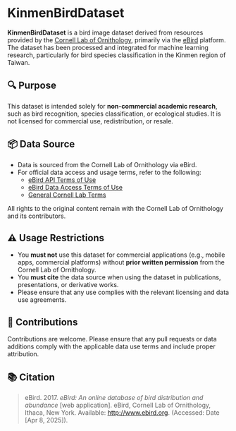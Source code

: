 # KinmenBirdDataset

**KinmenBirdDataset** is a bird image dataset derived from resources provided by the [Cornell Lab of Ornithology](https://www.birds.cornell.edu), primarily via the [eBird](https://ebird.org) platform. The dataset has been processed and integrated for machine learning research, particularly for bird species classification in the Kinmen region of Taiwan.

## 🔍 Purpose

This dataset is intended solely for **non-commercial academic research**, such as bird recognition, species classification, or ecological studies. It is not licensed for commercial use, redistribution, or resale.

## 📦 Data Source

- Data is sourced from the Cornell Lab of Ornithology via eBird.
- For official data access and usage terms, refer to the following:
  - [eBird API Terms of Use](https://www.birds.cornell.edu/home/ebird-api-terms-of-use/)
  - [eBird Data Access Terms of Use](https://www.birds.cornell.edu/home/ebird-data-access-terms-of-use/)
  - [General Cornell Lab Terms](https://www.birds.cornell.edu/home/terms-of-use/)

All rights to the original content remain with the Cornell Lab of Ornithology and its contributors.

## ⚠️ Usage Restrictions

- You **must not** use this dataset for commercial applications (e.g., mobile apps, commercial platforms) without **prior written permission** from the Cornell Lab of Ornithology.
- You **must cite** the data source when using the dataset in publications, presentations, or derivative works.
- Please ensure that any use complies with the relevant licensing and data use agreements.

## 🤝 Contributions

Contributions are welcome. Please ensure that any pull requests or data additions comply with the applicable data use terms and include proper attribution.

## 📚 Citation

> eBird. 2017. *eBird: An online database of bird distribution and abundance* [web application]. eBird, Cornell Lab of Ornithology, Ithaca, New York. Available: http://www.ebird.org. (Accessed: Date [Apr 8, 2025]).
